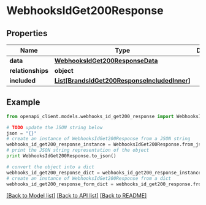# WebhooksIdGet200Response


## Properties
Name | Type | Description | Notes
------------ | ------------- | ------------- | -------------
**data** | [**WebhooksIdGet200ResponseData**](WebhooksIdGet200ResponseData.md) |  | [optional] 
**relationships** | **object** |  | [optional] 
**included** | [**List[BrandsIdGet200ResponseIncludedInner]**](BrandsIdGet200ResponseIncludedInner.md) |  | [optional] 

## Example

```python
from openapi_client.models.webhooks_id_get200_response import WebhooksIdGet200Response

# TODO update the JSON string below
json = "{}"
# create an instance of WebhooksIdGet200Response from a JSON string
webhooks_id_get200_response_instance = WebhooksIdGet200Response.from_json(json)
# print the JSON string representation of the object
print WebhooksIdGet200Response.to_json()

# convert the object into a dict
webhooks_id_get200_response_dict = webhooks_id_get200_response_instance.to_dict()
# create an instance of WebhooksIdGet200Response from a dict
webhooks_id_get200_response_form_dict = webhooks_id_get200_response.from_dict(webhooks_id_get200_response_dict)
```
[[Back to Model list]](../README.md#documentation-for-models) [[Back to API list]](../README.md#documentation-for-api-endpoints) [[Back to README]](../README.md)



